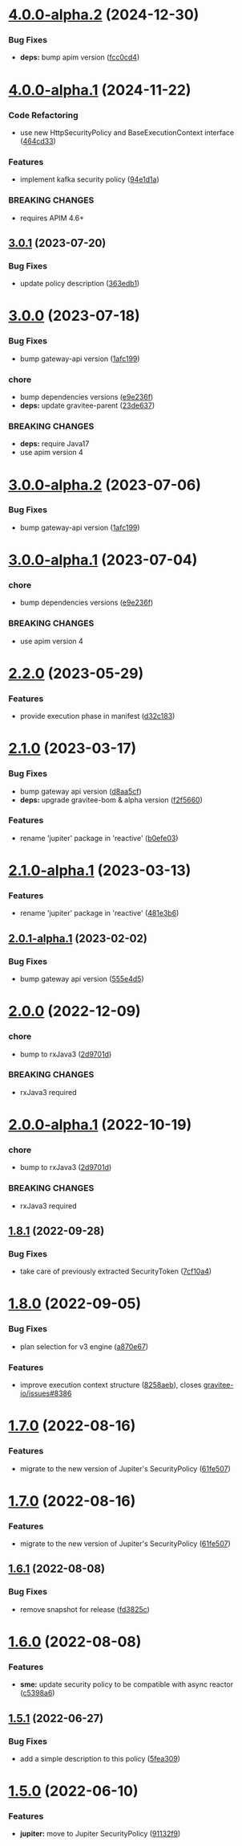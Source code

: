 # [4.0.0-alpha.2](https://github.com/gravitee-io/gravitee-policy-keyless/compare/4.0.0-alpha.1...4.0.0-alpha.2) (2024-12-30)


### Bug Fixes

* **deps:** bump apim version ([fcc0cd4](https://github.com/gravitee-io/gravitee-policy-keyless/commit/fcc0cd4638763b213fda2b98b3b1592cc8b7385b))

# [4.0.0-alpha.1](https://github.com/gravitee-io/gravitee-policy-keyless/compare/3.0.1...4.0.0-alpha.1) (2024-11-22)


### Code Refactoring

* use new HttpSecurityPolicy and BaseExecutionContext interface ([464cd33](https://github.com/gravitee-io/gravitee-policy-keyless/commit/464cd333d286562cda43fc78ffb3df14a01e48b5))


### Features

* implement kafka security policy ([94e1d1a](https://github.com/gravitee-io/gravitee-policy-keyless/commit/94e1d1aa0c9091025776d3f4d4e406544229aa4f))


### BREAKING CHANGES

* requires APIM 4.6+

## [3.0.1](https://github.com/gravitee-io/gravitee-policy-keyless/compare/3.0.0...3.0.1) (2023-07-20)


### Bug Fixes

* update policy description ([363edb1](https://github.com/gravitee-io/gravitee-policy-keyless/commit/363edb159ca2218cb29a3c4864e219a5a7fcaf3c))

# [3.0.0](https://github.com/gravitee-io/gravitee-policy-keyless/compare/2.2.0...3.0.0) (2023-07-18)


### Bug Fixes

* bump gateway-api version ([1afc199](https://github.com/gravitee-io/gravitee-policy-keyless/commit/1afc19984ceafa918b0258210ba87e3415629b81))


### chore

* bump dependencies versions ([e9e236f](https://github.com/gravitee-io/gravitee-policy-keyless/commit/e9e236f3d00fa4bf760b604238f553fb434ecd0e))
* **deps:** update gravitee-parent ([23de637](https://github.com/gravitee-io/gravitee-policy-keyless/commit/23de6372da39adfc465ee558c4dc1702ab8844dc))


### BREAKING CHANGES

* **deps:** require Java17
* use apim version 4

# [3.0.0-alpha.2](https://github.com/gravitee-io/gravitee-policy-keyless/compare/3.0.0-alpha.1...3.0.0-alpha.2) (2023-07-06)


### Bug Fixes

* bump gateway-api version ([1afc199](https://github.com/gravitee-io/gravitee-policy-keyless/commit/1afc19984ceafa918b0258210ba87e3415629b81))

# [3.0.0-alpha.1](https://github.com/gravitee-io/gravitee-policy-keyless/compare/2.2.0...3.0.0-alpha.1) (2023-07-04)


### chore

* bump dependencies versions ([e9e236f](https://github.com/gravitee-io/gravitee-policy-keyless/commit/e9e236f3d00fa4bf760b604238f553fb434ecd0e))


### BREAKING CHANGES

* use apim version 4

# [2.2.0](https://github.com/gravitee-io/gravitee-policy-keyless/compare/2.1.0...2.2.0) (2023-05-29)


### Features

* provide execution phase in manifest ([d32c183](https://github.com/gravitee-io/gravitee-policy-keyless/commit/d32c1839121718bcd0b0525e51df9ebfc058ae07))

# [2.1.0](https://github.com/gravitee-io/gravitee-policy-keyless/compare/2.0.0...2.1.0) (2023-03-17)


### Bug Fixes

* bump gateway api version ([d8aa5cf](https://github.com/gravitee-io/gravitee-policy-keyless/commit/d8aa5cf8af26d3ea52bdd7e2d149a7dfa3926f17))
* **deps:** upgrade gravitee-bom & alpha version ([f2f5660](https://github.com/gravitee-io/gravitee-policy-keyless/commit/f2f5660a50e7d89f3cd5a0e5c23e5f440f8e92b9))


### Features

* rename 'jupiter' package in 'reactive' ([b0efe03](https://github.com/gravitee-io/gravitee-policy-keyless/commit/b0efe03ff757e46c48d949041bf88808e06a0112))

# [2.1.0-alpha.1](https://github.com/gravitee-io/gravitee-policy-keyless/compare/2.0.1-alpha.1...2.1.0-alpha.1) (2023-03-13)


### Features

* rename 'jupiter' package in 'reactive' ([481e3b6](https://github.com/gravitee-io/gravitee-policy-keyless/commit/481e3b6a58dd5d6c54c361654d0723836bccd35e))

## [2.0.1-alpha.1](https://github.com/gravitee-io/gravitee-policy-keyless/compare/2.0.0...2.0.1-alpha.1) (2023-02-02)


### Bug Fixes

* bump gateway api version ([555e4d5](https://github.com/gravitee-io/gravitee-policy-keyless/commit/555e4d5f65058f5260f88b77bf7863fe0bc2f5f7))

# [2.0.0](https://github.com/gravitee-io/gravitee-policy-keyless/compare/1.8.1...2.0.0) (2022-12-09)


### chore

* bump to rxJava3 ([2d9701d](https://github.com/gravitee-io/gravitee-policy-keyless/commit/2d9701d901eb3160ee0bf1fa2f930cfeae459836))


### BREAKING CHANGES

* rxJava3 required

# [2.0.0-alpha.1](https://github.com/gravitee-io/gravitee-policy-keyless/compare/1.8.1...2.0.0-alpha.1) (2022-10-19)


### chore

* bump to rxJava3 ([2d9701d](https://github.com/gravitee-io/gravitee-policy-keyless/commit/2d9701d901eb3160ee0bf1fa2f930cfeae459836))


### BREAKING CHANGES

* rxJava3 required

## [1.8.1](https://github.com/gravitee-io/gravitee-policy-keyless/compare/1.8.0...1.8.1) (2022-09-28)


### Bug Fixes

* take care of previously extracted SecurityToken ([7cf10a4](https://github.com/gravitee-io/gravitee-policy-keyless/commit/7cf10a4c2261ea720846cbbd24ba783ecc98204e))

# [1.8.0](https://github.com/gravitee-io/gravitee-policy-keyless/compare/1.7.0...1.8.0) (2022-09-05)


### Bug Fixes

* plan selection for v3 engine ([a870e67](https://github.com/gravitee-io/gravitee-policy-keyless/commit/a870e67a510c51788be3e54bd45a142c730519e1))


### Features

* improve execution context structure ([8258aeb](https://github.com/gravitee-io/gravitee-policy-keyless/commit/8258aebe29fb9d7a095962bf155fdb9e3826a331)), closes [gravitee-io/issues#8386](https://github.com/gravitee-io/issues/issues/8386)

# [1.7.0](https://github.com/gravitee-io/gravitee-policy-keyless/compare/1.6.1...1.7.0) (2022-08-16)


### Features

* migrate to the new version of Jupiter's SecurityPolicy ([61fe507](https://github.com/gravitee-io/gravitee-policy-keyless/commit/61fe5071fcc7192aa57f904c57487de105218e90))

# [1.7.0](https://github.com/gravitee-io/gravitee-policy-keyless/compare/1.6.1...1.7.0) (2022-08-16)


### Features

* migrate to the new version of Jupiter's SecurityPolicy ([61fe507](https://github.com/gravitee-io/gravitee-policy-keyless/commit/61fe5071fcc7192aa57f904c57487de105218e90))

## [1.6.1](https://github.com/gravitee-io/gravitee-policy-keyless/compare/1.6.0...1.6.1) (2022-08-08)


### Bug Fixes

* remove snapshot for release ([fd3825c](https://github.com/gravitee-io/gravitee-policy-keyless/commit/fd3825cf45f1c6e11bfb88470251e9e273238654))

# [1.6.0](https://github.com/gravitee-io/gravitee-policy-keyless/compare/1.5.1...1.6.0) (2022-08-08)


### Features

* **sme:** update security policy to be compatible with async reactor ([c5398a6](https://github.com/gravitee-io/gravitee-policy-keyless/commit/c5398a6cdcab3a35f9e96b08fcb34dd3838e5fe2))

## [1.5.1](https://github.com/gravitee-io/gravitee-policy-keyless/compare/1.5.0...1.5.1) (2022-06-27)


### Bug Fixes

* add a simple description to this policy ([5fea309](https://github.com/gravitee-io/gravitee-policy-keyless/commit/5fea30917991bf6d86067fa60ffed9ee24a5f879))

# [1.5.0](https://github.com/gravitee-io/gravitee-policy-keyless/compare/1.4.0...1.5.0) (2022-06-10)


### Features

* **jupiter:** move to Jupiter SecurityPolicy ([91132f9](https://github.com/gravitee-io/gravitee-policy-keyless/commit/91132f9c62cf8ec4d3c5dba0b0d234d5d352a567))

